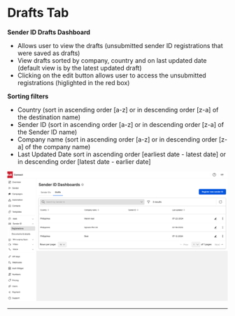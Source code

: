 # Drafts Tab

**Sender ID Drafts Dashboard**

* Allows user to view the drafts (unsubmitted sender ID registrations that were saved as drafts)
* View drafts sorted by company, country and on last updated date (default view is by the latest updated draft)
* Clicking on the edit button allows user to access the unsubmitted registrations (higlighted in the red box)

**Sorting filters**

* Country (sort in ascending order [a-z] or in descending order [z-a] of the destination name)
* Sender ID (sort in ascending order [a-z] or in descending order [z-a] of the Sender ID name)
* Company name (sort in ascending order [a-z] or in descending order [z-a] of the company name)
* Last Updated Date sort in ascending order [earliest date - latest date] or in descending order [latest date - earlier date]

![image](../images/d13757f656b51b403abedd876d19866b641a57c5601aa6c1b792ba6a07079a79-Sender_Drafts.png)

---
